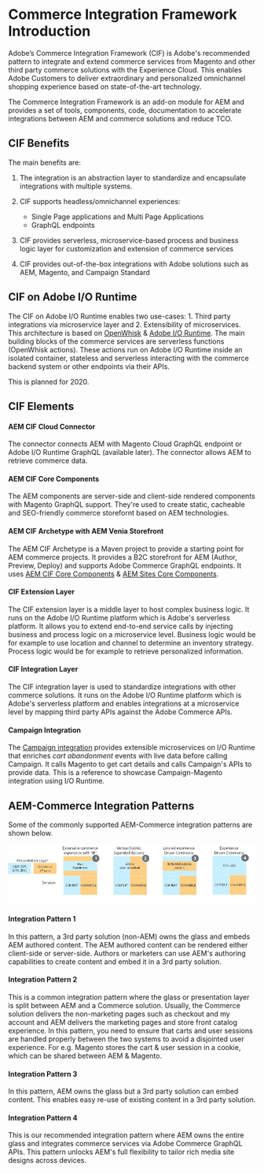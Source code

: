 # Commerce Integration Framework Introduction

Adobe’s Commerce Integration Framework (CIF) is Adobe's recommended pattern to integrate and extend commerce services from Magento and other third party commerce solutions with the Experience Cloud. This enables Adobe Customers to deliver extraordinary and personalized omnichannel shopping experience based on state-of-the-art technology. 

The Commerce Integration Framework is an add-on module for AEM and provides a set of tools, components, code, documentation to accelerate integrations between AEM and commerce solutions and reduce TCO. 


## CIF Benefits

The main benefits are:

1. The integration is an abstraction layer to standardize and encapsulate integrations with multiple systems. 

2. CIF supports headless/omnichannel experiences:

   - Single Page applications and Multi Page Applications
   - GraphQL endpoints
   
3. CIF provides serverless, microservice-based process and business logic layer for customization and extension of commerce services   

4. CIF provides out-of-the-box integrations with Adobe solutions such as AEM, Magento, and Campaign Standard


## CIF on Adobe I/O Runtime

The CIF on Adobe I/O Runtime enables two use-cases: 1. Third party integrations via microservice layer and 2. Extensibility of microservices. This architecture is based on [OpenWhisk](https://openwhisk.apache.org) & [Adobe I/O Runtime](https://www.adobe.io/apis/cloudplatform/runtime.html). The main building blocks of the commerce services are serverless functions (OpenWhisk actions). These actions run on Adobe I/O Runtime inside an isolated container, stateless and serverless interacting with the commerce backend system or other endpoints via their APIs.

This is planned for 2020.

## CIF Elements

#### AEM CIF Cloud Connector

The connector connects AEM with Magento Cloud GraphQL endpoint or Adobe I/O Runtime GraphQL (available later). The connector allows AEM to retrieve commerce data.

#### AEM CIF Core Components

The AEM components are server-side and client-side rendered components with Magento GraphQL support. They're used to create static, cacheable and SEO-friendly commerce storefornt based on AEM technologies.

#### AEM CIF Archetype with AEM Venia Storefront

The AEM CIF Archetype is a Maven project to provide a starting point for AEM commerce projects. It provides a B2C storefront for AEM (Author, Preview, Deploy) and supports Adobe Commerce GraphQL endpoints. It uses [AEM CIF Core Components](https://github.com/adobe/aem-core-cif-components) & [AEM Sites Core Components](https://github.com/adobe/aem-core-wcm-components). 

#### CIF Extension Layer

The CIF extension layer is a middle layer to host complex business logic. It runs on the Adobe I/O Runtime platform which is Adobe's serverless platform. It allows you to extend end-to-end service calls by injecting business and process logic on a microservice level. Business logic would be for example to use location and channel to determine an inventory strategy. Process logic would be for example to retrieve personalized information. 

#### CIF Integration Layer

The CIF integration layer is used to standardize integrations with other commerce solutions. It runs on the Adobe I/O Runtime platform which is Adobe's serverless platform and enables integrations at a microservice level by mapping third party APIs against the Adobe Commerce APIs.

#### Campaign Integration

The [Campaign integration](https://github.com/adobe/commerce-cif-cart-abandonment) provides extensible microservices on I/O Runtime that enriches _cart abandonment_ events with live data before calling Campaign. It calls Magento to get cart details and calls Campaign's APIs to provide data. This is a reference to showcase Campaign-Magento integration using I/O Runtime.

## AEM-Commerce Integration Patterns

Some of the commonly supported AEM-Commerce integration patterns are shown below.

![AEM CIF Integration Patterns](images/aem-cif-integration-patterns.jpg)

#### Integration Pattern 1

In this pattern, a 3rd party solution (non-AEM) owns the glass and embeds AEM authored content. The AEM authored content can be rendered either client-side or server-side. Authors or marketers can use AEM's authoring capabilities to create content and embed it in a 3rd party solution. 

#### Integration Pattern 2

This is a common integration pattern where the glass or presentation layer is split between AEM and a Commerce solution. Usually, the Commerce solution delivers the non-marketing pages such as checkout and my account and AEM delivers the marketing pages and store front catalog experience. In this pattern, you need to ensure that carts and user sessions are handled properly between the two systems to avoid a disjointed user experience. For e.g. Magento stores the cart & user session in a cookie, which can be shared between AEM & Magento. 

#### Integration Pattern 3

In this pattern, AEM owns the glass but a 3rd party solution can embed content. This enables easy re-use of existing content in a 3rd party solution. 

#### Integration Pattern 4

This is our recommended integration pattern where AEM owns the entire glass and integrates commerce services via Adobe Commerce GraphQL APIs. This pattern unlocks AEM's full flexibility to tailor rich media site designs across devices. 

